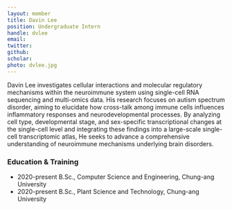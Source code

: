 ```yaml
---
layout: member
title: Davin Lee
position: Undergraduate Intern
handle: dvlee
email: 
twitter:
github:
scholar: 
photo: dvlee.jpg
---
```


Davin Lee investigates cellular interactions and molecular regulatory mechanisms within the neuroimmune system using single-cell RNA sequencing and multi-omics data. His research focuses on autism spectrum disorder, aiming to elucidate how cross-talk among immune cells influences inflammatory responses and neurodevelopmental processes. By analyzing cell type, developmental stage, and sex-specific transcriptional changes at the single-cell level and integrating these findings into a large-scale single-cell transcriptomic atlas, He seeks to advance a comprehensive understanding of neuroimmune mechanisms underlying brain disorders.

### Education & Training
- 2020-present B.Sc., Computer Science and Engineering, Chung-ang University
- 2020-present B.Sc., Plant Science and Technology, Chung-ang University
